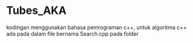 # Tubes_AKA

kodingan menggunakan bahasa pemrograman c++, 
untuk algoritma c++ ada pada dalam file bernama Search.cpp pada folder
